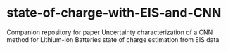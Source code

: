 # state-of-charge-with-EIS-and-CNN
Companion repository for paper Uncertainty characterization of a CNN method for Lithium-Ion Batteries state of charge estimation from EIS data
